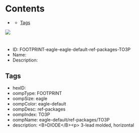 



Contents
========

* [](#)
	* [Tags](#tags)
  
![][im]
# 

- ID: FOOTPRINT-eagle-eagle-default-ref-packages-TO3P
- Name: 
- Description: 

## Tags

- hexID: 
- oompType: FOOTPRINT
- oompSize: eagle
- oompColor: eagle-default
- oompDesc: ref-packages
- oompIndex: TO3P
- oompName: eagle-default/ref-packages/TO3P
- description: &lt;B&gt;DIODE&lt;/B&gt;&lt;p&gt;&#xD;
3-lead molded, horizontal



[im]: image.png
